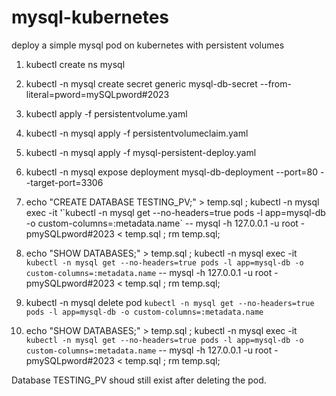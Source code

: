 # mysql-kubernetes
deploy a simple mysql pod on kubernetes with persistent volumes


1. kubectl create ns mysql

2. kubectl -n mysql create secret generic mysql-db-secret --from-literal=pword=mySQLpword#2023

3. kubectl apply -f persistentvolume.yaml

4. kubectl -n mysql apply -f persistentvolumeclaim.yaml

5. kubectl -n mysql apply -f mysql-persistent-deploy.yaml

6. kubectl -n mysql expose deployment mysql-db-deployment --port=80 --target-port=3306

7. echo "CREATE DATABASE TESTING_PV;" > temp.sql ; kubectl -n mysql exec -it '\`kubectl -n mysql get --no-headers=true pods -l app=mysql-db -o custom-columns=:metadata.name` -- mysql -h 127.0.0.1 -u root -pmySQLpword#2023 < temp.sql ; rm temp.sql;

8. echo "SHOW DATABASES;" > temp.sql ; kubectl -n mysql exec -it `kubectl -n mysql get --no-headers=true pods -l app=mysql-db -o custom-columns=:metadata.name` -- mysql -h 127.0.0.1 -u root -pmySQLpword#2023 < temp.sql ; rm temp.sql;

9. kubectl -n mysql delete pod `kubectl -n mysql get --no-headers=true pods -l app=mysql-db -o custom-columns=:metadata.name`

10. echo "SHOW DATABASES;" > temp.sql ; kubectl -n mysql exec -it `kubectl -n mysql get --no-headers=true pods -l app=mysql-db -o custom-columns=:metadata.name` -- mysql -h 127.0.0.1 -u root -pmySQLpword#2023 < temp.sql ; rm temp.sql;

Database TESTING_PV shoud still exist after deleting the pod.

